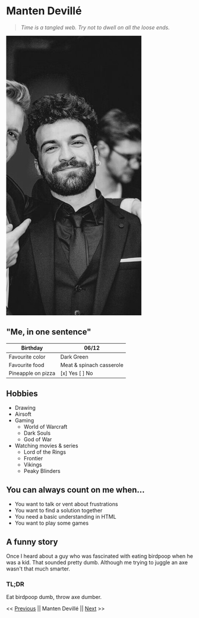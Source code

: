 # Manten Devillé
>*Time is a tangled web. Try not to dwell on all the loose ends.*

![Manten Devillé](assets/profile.jpg "My profile")
## "Me, in one sentence"
| Birthday | 06/12  |
| --- | ----------- |
| Favourite color | Dark Green |
| Favourite food | Meat & spinach casserole |
| Pineapple on pizza |  [x] Yes  [  ] No|

## Hobbies
- Drawing
- Airsoft
- Gaming
    - World of Warcraft
    - Dark Souls
    - God of War
- Watching movies & series
    - Lord of the Rings
    - Frontier
    - Vikings
    - Peaky Blinders

## You can always count on me when...
- You want to talk or vent about frustrations
- You want to find a solution together
- You need a basic understanding in HTML
- You want to play some games

## A funny story

Once I heard about a guy who was fascinated with eating birdpoop when he was a kid. That sounded pretty dumb. Although me trying to juggle an axe wasn't that much smarter.

### TL;DR

Eat birdpoop dumb, throw axe dumber.

<< [Previous](https://duckduckgo.com "Khiati Nour El Houda") || Manten Devillé || [Next](https://duckduckgo.com "Maureen Oldyck") >>
